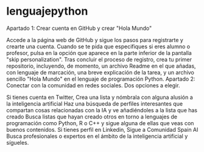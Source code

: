 # lenguajepython
Apartado 1: Crear cuenta en GitHub y crear "Hola Mundo"

Accede a la página web de GitHub y sigue los pasos para registrarte y crearte una cuenta. Cuando se te pida que especifiques si eres alumno o profesor, pulsa en la opción que aparece en la parte inferior de la pantalla "skip personalization". Tras concluir el proceso de registro, crea tu primer repositorio, incluyendo, de momento, un archivo Readme en el que añadas, con lenguaje de marcación, una breve explicación de la tarea, y un archivo sencillo "Hola Mundo" en el lenguaje de programación Python. 
Apartado 2: Conectar con la comunidad en redes sociales. Dos opciones a elegir.

Si tienes cuenta en Twitter,
Crea una lista y nómbrala con alguna alusión a la inteligencia artificial
Haz una búsqueda de perfiles interesantes que compartan cosas relacionadas con la IA y ve añadiéndoles a la lista que has creado
Busca listas que hayan creado otros en torno a lenguajes de programación como Python, R o C++ y sigue alguna de ellas que veas con buenos contenidos. 
 Si tienes perfil en Linkedin,
Sigue a Comunidad Spain AI
Busca profesionales o expertos en el ámbito de la inteligencia artificial y sígueles.
